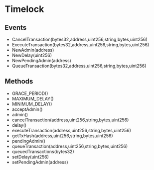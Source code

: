 # Timelock

## Events


 - CancelTransaction(bytes32,address,uint256,string,bytes,uint256)
 - ExecuteTransaction(bytes32,address,uint256,string,bytes,uint256)
 - NewAdmin(address)
 - NewDelay(uint256)
 - NewPendingAdmin(address)
 - QueueTransaction(bytes32,address,uint256,string,bytes,uint256)

## Methods


 - GRACE_PERIOD()
 - MAXIMUM_DELAY()
 - MINIMUM_DELAY()
 - acceptAdmin()
 - admin()
 - cancelTransaction(address,uint256,string,bytes,uint256)
 - delay()
 - executeTransaction(address,uint256,string,bytes,uint256)
 - getTxHash(address,uint256,string,bytes,uint256)
 - pendingAdmin()
 - queueTransaction(address,uint256,string,bytes,uint256)
 - queuedTransactions(bytes32)
 - setDelay(uint256)
 - setPendingAdmin(address)
